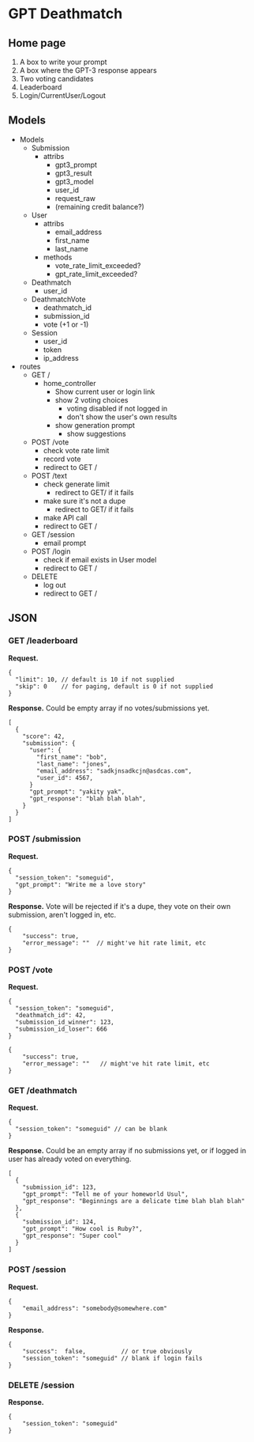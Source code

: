 # GPT Deathmatch 


## Home page

1. A box to write your prompt
2. A box where the GPT-3 response appears
3. Two voting candidates
4. Leaderboard
5. Login/CurrentUser/Logout


## Models

* Models
    * Submission
        * attribs
            * gpt3_prompt
            * gpt3_result
            * gpt3_model
            * user_id
            * request_raw
            * (remaining credit balance?)
    * User
        * attribs
            * email_address
            * first_name
            * last_name
        * methods
            * vote_rate_limit_exceeded?
            * gpt_rate_limit_exceeded?
    * Deathmatch
        * user_id
    * DeathmatchVote
        * deathmatch_id
        * submission_id
        * vote (+1 or -1)
    * Session
        * user_id
        * token
        * ip_address
* routes
    * GET /
        * home_controller
            * Show current user or login link
            * show 2 voting choices
                * voting disabled if not logged in
                * don't show the user's own results
            * show generation prompt
                * show suggestions
    * POST /vote
        * check vote rate limit
        * record vote
        * redirect to GET /
    * POST /text
        * check generate limit
            * redirect to GET/ if it fails
        * make sure it's not a dupe
            * redirect to GET/ if it fails
        * make API call
        * redirect to GET /
    * GET /session
        * email prompt
    * POST /login
        * check if email exists in User model
        * redirect to GET /
    * DELETE
        * log out 
        * redirect to GET /


## JSON

### GET /leaderboard

<b>Request.</b>
```json5
{
  "limit": 10, // default is 10 if not supplied
  "skip": 0    // for paging, default is 0 if not supplied
}
```

<b>Response.</b> Could be empty array if no votes/submissions yet.

```json5
[
  {
    "score": 42,
    "submission": {
      "user": {
        "first_name": "bob",
        "last_name": "jones",
        "email_address": "sadkjnsadkcjn@asdcas.com",
        "user_id": 4567,
      }
      "gpt_prompt": "yakity yak",
      "gpt_response": "blah blah blah",
    }
  }
]
```

### POST /submission

<b>Request.</b>
```json5
{
  "session_token": "someguid",
  "gpt_prompt": "Write me a love story"
}
```

<b>Response.</b> Vote will be rejected if it's a dupe, they vote on their own submission, aren't logged in, etc.
```json5
{
    "success": true,
    "error_message": ""  // might've hit rate limit, etc
}
```

### POST /vote

<b>Request.</b>
```json5
{
  "session_token": "someguid",
  "deathmatch_id": 42,
  "submission_id_winner": 123,
  "submission_id_loser": 666
}
```

```json5
{
    "success": true,
    "error_message": ""   // might've hit rate limit, etc
}
```

### GET /deathmatch

<b>Request.</b>
```json5
{
  "session_token": "someguid" // can be blank
}
```

<b>Response.</b> Could be an empty array if no submissions yet, or if logged in user has already voted on everything.

```json5
[
  {
    "submission_id": 123,
    "gpt_prompt": "Tell me of your homeworld Usul",
    "gpt_response": "Beginnings are a delicate time blah blah blah"
  },
  {
    "submission_id": 124,
    "gpt_prompt": "How cool is Ruby?",
    "gpt_response": "Super cool"
  }
]

```

### POST /session

<b>Request.</b>
```json5
{
    "email_address": "somebody@somewhere.com"
}
```

<b>Response.</b>
```json5
{
    "success":  false,          // or true obviously
    "session_token": "someguid" // blank if login fails
}
```

### DELETE /session
<b>Response.</b>
```json5
{
    "session_token": "someguid"
}
```